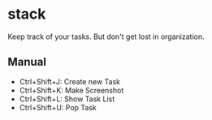 # stack
Keep track of your tasks. But don't get lost in organization.

## Manual

- Ctrl+Shift+J: Create new Task
- Ctrl+Shift+K: Make Screenshot
- Ctrl+Shift+L: Show Task List
- Ctrl+Shift+U: Pop Task